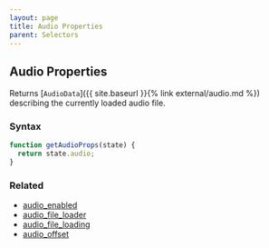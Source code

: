 ```yaml
---
layout: page
title: Audio Properties
parent: Selectors
---
```


## Audio Properties

Returns [`AudioData`]({{ site.baseurl }}{% link external/audio.md %}) describing the currently loaded audio file.

### Syntax

```js
function getAudioProps(state) {
  return state.audio;
}
```

### Related

- [audio_enabled](./audio_enabled.md)
- [audio_file_loader](./audio_file_loader.md)
- [audio_file_loading](./audio_file_loading.md)
- [audio_offset](./audio_offset.md)
